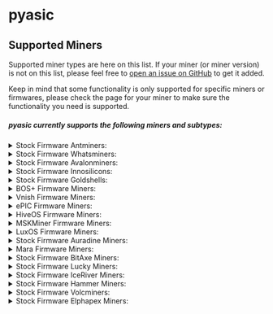 # pyasic
## Supported Miners

Supported miner types are here on this list.  If your miner (or miner version) is not on this list, please feel free to [open an issue on GitHub](https://github.com/UpstreamData/pyasic/issues) to get it added.

Keep in mind that some functionality is only supported for specific miners or firmwares, please check the page for your miner to make sure the functionality you need is supported.

##### pyasic currently supports the following miners and subtypes:
<style>
details {
    margin:0px;
    padding-top:0px;
    padding-bottom:0px;
}
</style>

<details>
<summary>Stock Firmware Antminers:</summary>
    <ul>
        <details>
            <summary>X3 Series:</summary>
                <ul>
                    <li><a href="../antminer/X3#d3-stock">D3 (Stock)</a></li>
                    <li><a href="../antminer/X3#hs3-stock">HS3 (Stock)</a></li>
                    <li><a href="../antminer/X3#l3_1-stock">L3+ (Stock)</a></li>
                    <li><a href="../antminer/X3#ka3-stock">KA3 (Stock)</a></li>
                    <li><a href="../antminer/X3#ks3-stock">KS3 (Stock)</a></li>
                </ul>
        </details>
        <details>
            <summary>X5 Series:</summary>
                <ul>
                    <li><a href="../antminer/X5#dr5-stock">DR5 (Stock)</a></li>
                    <li><a href="../antminer/X5#ks5-stock">KS5 (Stock)</a></li>
                    <li><a href="../antminer/X5#ks5-stock">KS5 (Stock)</a></li>
                </ul>
        </details>
        <details>
            <summary>X7 Series:</summary>
                <ul>
                    <li><a href="../antminer/X7#l7-stock">L7 (Stock)</a></li>
                    <li><a href="../antminer/X7#l7-stock">L7 (Stock)</a></li>
                    <li><a href="../antminer/X7#k7-stock">K7 (Stock)</a></li>
                    <li><a href="../antminer/X7#d7-stock">D7 (Stock)</a></li>
                </ul>
        </details>
        <details>
            <summary>X9 Series:</summary>
                <ul>
                    <li><a href="../antminer/X9#e9pro-stock">E9Pro (Stock)</a></li>
                    <li><a href="../antminer/X9#d9-stock">D9 (Stock)</a></li>
                    <li><a href="../antminer/X9#s9-stock">S9 (Stock)</a></li>
                    <li><a href="../antminer/X9#s9i-stock">S9i (Stock)</a></li>
                    <li><a href="../antminer/X9#s9j-stock">S9j (Stock)</a></li>
                    <li><a href="../antminer/X9#t9-stock">T9 (Stock)</a></li>
                    <li><a href="../antminer/X9#l9-stock">L9 (Stock)</a></li>
                    <li><a href="../antminer/X9#l9-stock">L9 (Stock)</a></li>
                </ul>
        </details>
        <details>
            <summary>X15 Series:</summary>
                <ul>
                    <li><a href="../antminer/X15#z15-stock">Z15 (Stock)</a></li>
                    <li><a href="../antminer/X15#z15-pro-stock">Z15 Pro (Stock)</a></li>
                </ul>
        </details>
        <details>
            <summary>X17 Series:</summary>
                <ul>
                    <li><a href="../antminer/X17#s17-stock">S17 (Stock)</a></li>
                    <li><a href="../antminer/X17#s17_1-stock">S17+ (Stock)</a></li>
                    <li><a href="../antminer/X17#s17-pro-stock">S17 Pro (Stock)</a></li>
                    <li><a href="../antminer/X17#s17e-stock">S17e (Stock)</a></li>
                    <li><a href="../antminer/X17#t17-stock">T17 (Stock)</a></li>
                    <li><a href="../antminer/X17#t17_1-stock">T17+ (Stock)</a></li>
                    <li><a href="../antminer/X17#t17e-stock">T17e (Stock)</a></li>
                </ul>
        </details>
        <details>
            <summary>X19 Series:</summary>
                <ul>
                    <li><a href="../antminer/X19#s19-stock">S19 (Stock)</a></li>
                    <li><a href="../antminer/X19#s19l-stock">S19L (Stock)</a></li>
                    <li><a href="../antminer/X19#s19-pro-stock">S19 Pro (Stock)</a></li>
                    <li><a href="../antminer/X19#s19j-stock">S19j (Stock)</a></li>
                    <li><a href="../antminer/X19#s19i-stock">S19i (Stock)</a></li>
                    <li><a href="../antminer/X19#s19_1-stock">S19+ (Stock)</a></li>
                    <li><a href="../antminer/X19#s19j-no-pic-stock">S19j No PIC (Stock)</a></li>
                    <li><a href="../antminer/X19#s19-pro_1-stock">S19 Pro+ (Stock)</a></li>
                    <li><a href="../antminer/X19#s19j-pro-stock">S19j Pro (Stock)</a></li>
                    <li><a href="../antminer/X19#s19j_1-stock">S19j+ (Stock)</a></li>
                    <li><a href="../antminer/X19#s19j-pro_1-stock">S19j Pro+ (Stock)</a></li>
                    <li><a href="../antminer/X19#s19-xp-stock">S19 XP (Stock)</a></li>
                    <li><a href="../antminer/X19#s19a-stock">S19a (Stock)</a></li>
                    <li><a href="../antminer/X19#s19a-pro-stock">S19a Pro (Stock)</a></li>
                    <li><a href="../antminer/X19#s19-hydro-stock">S19 Hydro (Stock)</a></li>
                    <li><a href="../antminer/X19#s19-pro-hydro-stock">S19 Pro Hydro (Stock)</a></li>
                    <li><a href="../antminer/X19#s19-pro_1-hydro-stock">S19 Pro+ Hydro (Stock)</a></li>
                    <li><a href="../antminer/X19#s19k-pro-stock">S19K Pro (Stock)</a></li>
                    <li><a href="../antminer/X19#s19j-xp-stock">S19j XP (Stock)</a></li>
                    <li><a href="../antminer/X19#t19-stock">T19 (Stock)</a></li>
                </ul>
        </details>
        <details>
            <summary>X21 Series:</summary>
                <ul>
                    <li><a href="../antminer/X21#s21-stock">S21 (Stock)</a></li>
                    <li><a href="../antminer/X21#s21-stock">S21 (Stock)</a></li>
                    <li><a href="../antminer/X21#s21-stock">S21 (Stock)</a></li>
                    <li><a href="../antminer/X21#s21_1-stock">S21+ (Stock)</a></li>
                    <li><a href="../antminer/X21#s21_1-hydro-stock">S21+ Hydro (Stock)</a></li>
                    <li><a href="../antminer/X21#s21_1-hydro-stock">S21+ Hydro (Stock)</a></li>
                    <li><a href="../antminer/X21#s21-pro-stock">S21 Pro (Stock)</a></li>
                    <li><a href="../antminer/X21#t21-stock">T21 (Stock)</a></li>
                    <li><a href="../antminer/X21#s21-hydro-stock">S21 Hydro (Stock)</a></li>
                </ul>
        </details>
    </ul>
</details>
<details>
<summary>Stock Firmware Whatsminers:</summary>
    <ul>
        <details>
            <summary>M2X Series:</summary>
                <ul>
                    <li><a href="../whatsminer/M2X#m20p-v10-stock">M20P V10 (Stock)</a></li>
                    <li><a href="../whatsminer/M2X#m20p-v30-stock">M20P V30 (Stock)</a></li>
                    <li><a href="../whatsminer/M2X#m20s_1-v30-stock">M20S+ V30 (Stock)</a></li>
                    <li><a href="../whatsminer/M2X#m20s-v10-stock">M20S V10 (Stock)</a></li>
                    <li><a href="../whatsminer/M2X#m20s-v20-stock">M20S V20 (Stock)</a></li>
                    <li><a href="../whatsminer/M2X#m20s-v30-stock">M20S V30 (Stock)</a></li>
                    <li><a href="../whatsminer/M2X#m20-v10-stock">M20 V10 (Stock)</a></li>
                    <li><a href="../whatsminer/M2X#m21s_1-v20-stock">M21S+ V20 (Stock)</a></li>
                    <li><a href="../whatsminer/M2X#m21s-v20-stock">M21S V20 (Stock)</a></li>
                    <li><a href="../whatsminer/M2X#m21s-v60-stock">M21S V60 (Stock)</a></li>
                    <li><a href="../whatsminer/M2X#m21s-v70-stock">M21S V70 (Stock)</a></li>
                    <li><a href="../whatsminer/M2X#m21-v10-stock">M21 V10 (Stock)</a></li>
                    <li><a href="../whatsminer/M2X#m29-v10-stock">M29 V10 (Stock)</a></li>
                </ul>
        </details>
        <details>
            <summary>M3X Series:</summary>
                <ul>
                    <li><a href="../whatsminer/M3X#m30k-v10-stock">M30K V10 (Stock)</a></li>
                    <li><a href="../whatsminer/M3X#m30l-v10-stock">M30L V10 (Stock)</a></li>
                    <li><a href="../whatsminer/M3X#m30s_1_1-v10-stock">M30S++ V10 (Stock)</a></li>
                    <li><a href="../whatsminer/M3X#m30s_1_1-v20-stock">M30S++ V20 (Stock)</a></li>
                    <li><a href="../whatsminer/M3X#m30s_1_1-ve30-stock">M30S++ VE30 (Stock)</a></li>
                    <li><a href="../whatsminer/M3X#m30s_1_1-ve40-stock">M30S++ VE40 (Stock)</a></li>
                    <li><a href="../whatsminer/M3X#m30s_1_1-ve50-stock">M30S++ VE50 (Stock)</a></li>
                    <li><a href="../whatsminer/M3X#m30s_1_1-vf40-stock">M30S++ VF40 (Stock)</a></li>
                    <li><a href="../whatsminer/M3X#m30s_1_1-vg30-stock">M30S++ VG30 (Stock)</a></li>
                    <li><a href="../whatsminer/M3X#m30s_1_1-vg40-stock">M30S++ VG40 (Stock)</a></li>
                    <li><a href="../whatsminer/M3X#m30s_1_1-vg50-stock">M30S++ VG50 (Stock)</a></li>
                    <li><a href="../whatsminer/M3X#m30s_1_1-vh10-stock">M30S++ VH10 (Stock)</a></li>
                    <li><a href="../whatsminer/M3X#m30s_1_1-vh100-stock">M30S++ VH100 (Stock)</a></li>
                    <li><a href="../whatsminer/M3X#m30s_1_1-vh110-stock">M30S++ VH110 (Stock)</a></li>
                    <li><a href="../whatsminer/M3X#m30s_1_1-vh20-stock">M30S++ VH20 (Stock)</a></li>
                    <li><a href="../whatsminer/M3X#m30s_1_1-vh30-stock">M30S++ VH30 (Stock)</a></li>
                    <li><a href="../whatsminer/M3X#m30s_1_1-vh40-stock">M30S++ VH40 (Stock)</a></li>
                    <li><a href="../whatsminer/M3X#m30s_1_1-vh50-stock">M30S++ VH50 (Stock)</a></li>
                    <li><a href="../whatsminer/M3X#m30s_1_1-vh60-stock">M30S++ VH60 (Stock)</a></li>
                    <li><a href="../whatsminer/M3X#m30s_1_1-vh70-stock">M30S++ VH70 (Stock)</a></li>
                    <li><a href="../whatsminer/M3X#m30s_1_1-vh80-stock">M30S++ VH80 (Stock)</a></li>
                    <li><a href="../whatsminer/M3X#m30s_1_1-vh90-stock">M30S++ VH90 (Stock)</a></li>
                    <li><a href="../whatsminer/M3X#m30s_1_1-vi30-stock">M30S++ VI30 (Stock)</a></li>
                    <li><a href="../whatsminer/M3X#m30s_1_1-vj20-stock">M30S++ VJ20 (Stock)</a></li>
                    <li><a href="../whatsminer/M3X#m30s_1_1-vj30-stock">M30S++ VJ30 (Stock)</a></li>
                    <li><a href="../whatsminer/M3X#m30s_1_1-vj50-stock">M30S++ VJ50 (Stock)</a></li>
                    <li><a href="../whatsminer/M3X#m30s_1_1-vj60-stock">M30S++ VJ60 (Stock)</a></li>
                    <li><a href="../whatsminer/M3X#m30s_1_1-vj70-stock">M30S++ VJ70 (Stock)</a></li>
                    <li><a href="../whatsminer/M3X#m30s_1_1-vk30-stock">M30S++ VK30 (Stock)</a></li>
                    <li><a href="../whatsminer/M3X#m30s_1_1-vk40-stock">M30S++ VK40 (Stock)</a></li>
                    <li><a href="../whatsminer/M3X#m30s_1-v10-stock">M30S+ V10 (Stock)</a></li>
                    <li><a href="../whatsminer/M3X#m30s_1-v100-stock">M30S+ V100 (Stock)</a></li>
                    <li><a href="../whatsminer/M3X#m30s_1-v20-stock">M30S+ V20 (Stock)</a></li>
                    <li><a href="../whatsminer/M3X#m30s_1-v30-stock">M30S+ V30 (Stock)</a></li>
                    <li><a href="../whatsminer/M3X#m30s_1-v40-stock">M30S+ V40 (Stock)</a></li>
                    <li><a href="../whatsminer/M3X#m30s_1-v50-stock">M30S+ V50 (Stock)</a></li>
                    <li><a href="../whatsminer/M3X#m30s_1-v60-stock">M30S+ V60 (Stock)</a></li>
                    <li><a href="../whatsminer/M3X#m30s_1-v70-stock">M30S+ V70 (Stock)</a></li>
                    <li><a href="../whatsminer/M3X#m30s_1-v80-stock">M30S+ V80 (Stock)</a></li>
                    <li><a href="../whatsminer/M3X#m30s_1-v90-stock">M30S+ V90 (Stock)</a></li>
                    <li><a href="../whatsminer/M3X#m30s_1-ve100-stock">M30S+ VE100 (Stock)</a></li>
                    <li><a href="../whatsminer/M3X#m30s_1-ve30-stock">M30S+ VE30 (Stock)</a></li>
                    <li><a href="../whatsminer/M3X#m30s_1-ve40-stock">M30S+ VE40 (Stock)</a></li>
                    <li><a href="../whatsminer/M3X#m30s_1-ve50-stock">M30S+ VE50 (Stock)</a></li>
                    <li><a href="../whatsminer/M3X#m30s_1-ve60-stock">M30S+ VE60 (Stock)</a></li>
                    <li><a href="../whatsminer/M3X#m30s_1-ve70-stock">M30S+ VE70 (Stock)</a></li>
                    <li><a href="../whatsminer/M3X#m30s_1-ve80-stock">M30S+ VE80 (Stock)</a></li>
                    <li><a href="../whatsminer/M3X#m30s_1-ve90-stock">M30S+ VE90 (Stock)</a></li>
                    <li><a href="../whatsminer/M3X#m30s_1-vf20-stock">M30S+ VF20 (Stock)</a></li>
                    <li><a href="../whatsminer/M3X#m30s_1-vf30-stock">M30S+ VF30 (Stock)</a></li>
                    <li><a href="../whatsminer/M3X#m30s_1-vg20-stock">M30S+ VG20 (Stock)</a></li>
                    <li><a href="../whatsminer/M3X#m30s_1-vg30-stock">M30S+ VG30 (Stock)</a></li>
                    <li><a href="../whatsminer/M3X#m30s_1-vg40-stock">M30S+ VG40 (Stock)</a></li>
                    <li><a href="../whatsminer/M3X#m30s_1-vg50-stock">M30S+ VG50 (Stock)</a></li>
                    <li><a href="../whatsminer/M3X#m30s_1-vg60-stock">M30S+ VG60 (Stock)</a></li>
                    <li><a href="../whatsminer/M3X#m30s_1-vh10-stock">M30S+ VH10 (Stock)</a></li>
                    <li><a href="../whatsminer/M3X#m30s_1-vh20-stock">M30S+ VH20 (Stock)</a></li>
                    <li><a href="../whatsminer/M3X#m30s_1-vh30-stock">M30S+ VH30 (Stock)</a></li>
                    <li><a href="../whatsminer/M3X#m30s_1-vh40-stock">M30S+ VH40 (Stock)</a></li>
                    <li><a href="../whatsminer/M3X#m30s_1-vh50-stock">M30S+ VH50 (Stock)</a></li>
                    <li><a href="../whatsminer/M3X#m30s_1-vh60-stock">M30S+ VH60 (Stock)</a></li>
                    <li><a href="../whatsminer/M3X#m30s_1-vh70-stock">M30S+ VH70 (Stock)</a></li>
                    <li><a href="../whatsminer/M3X#m30s_1-vi30-stock">M30S+ VI30 (Stock)</a></li>
                    <li><a href="../whatsminer/M3X#m30s_1-vj30-stock">M30S+ VJ30 (Stock)</a></li>
                    <li><a href="../whatsminer/M3X#m30s_1-vj40-stock">M30S+ VJ40 (Stock)</a></li>
                    <li><a href="../whatsminer/M3X#m30s-v10-stock">M30S V10 (Stock)</a></li>
                    <li><a href="../whatsminer/M3X#m30s-v20-stock">M30S V20 (Stock)</a></li>
                    <li><a href="../whatsminer/M3X#m30s-v30-stock">M30S V30 (Stock)</a></li>
                    <li><a href="../whatsminer/M3X#m30s-v40-stock">M30S V40 (Stock)</a></li>
                    <li><a href="../whatsminer/M3X#m30s-v50-stock">M30S V50 (Stock)</a></li>
                    <li><a href="../whatsminer/M3X#m30s-v60-stock">M30S V60 (Stock)</a></li>
                    <li><a href="../whatsminer/M3X#m30s-v70-stock">M30S V70 (Stock)</a></li>
                    <li><a href="../whatsminer/M3X#m30s-v80-stock">M30S V80 (Stock)</a></li>
                    <li><a href="../whatsminer/M3X#m30s-ve10-stock">M30S VE10 (Stock)</a></li>
                    <li><a href="../whatsminer/M3X#m30s-ve20-stock">M30S VE20 (Stock)</a></li>
                    <li><a href="../whatsminer/M3X#m30s-ve30-stock">M30S VE30 (Stock)</a></li>
                    <li><a href="../whatsminer/M3X#m30s-ve40-stock">M30S VE40 (Stock)</a></li>
                    <li><a href="../whatsminer/M3X#m30s-ve50-stock">M30S VE50 (Stock)</a></li>
                    <li><a href="../whatsminer/M3X#m30s-ve60-stock">M30S VE60 (Stock)</a></li>
                    <li><a href="../whatsminer/M3X#m30s-ve70-stock">M30S VE70 (Stock)</a></li>
                    <li><a href="../whatsminer/M3X#m30s-vf10-stock">M30S VF10 (Stock)</a></li>
                    <li><a href="../whatsminer/M3X#m30s-vf20-stock">M30S VF20 (Stock)</a></li>
                    <li><a href="../whatsminer/M3X#m30s-vf30-stock">M30S VF30 (Stock)</a></li>
                    <li><a href="../whatsminer/M3X#m30s-vg10-stock">M30S VG10 (Stock)</a></li>
                    <li><a href="../whatsminer/M3X#m30s-vg20-stock">M30S VG20 (Stock)</a></li>
                    <li><a href="../whatsminer/M3X#m30s-vg30-stock">M30S VG30 (Stock)</a></li>
                    <li><a href="../whatsminer/M3X#m30s-vg40-stock">M30S VG40 (Stock)</a></li>
                    <li><a href="../whatsminer/M3X#m30s-vh10-stock">M30S VH10 (Stock)</a></li>
                    <li><a href="../whatsminer/M3X#m30s-vh20-stock">M30S VH20 (Stock)</a></li>
                    <li><a href="../whatsminer/M3X#m30s-vh30-stock">M30S VH30 (Stock)</a></li>
                    <li><a href="../whatsminer/M3X#m30s-vh40-stock">M30S VH40 (Stock)</a></li>
                    <li><a href="../whatsminer/M3X#m30s-vh50-stock">M30S VH50 (Stock)</a></li>
                    <li><a href="../whatsminer/M3X#m30s-vh60-stock">M30S VH60 (Stock)</a></li>
                    <li><a href="../whatsminer/M3X#m30s-vi20-stock">M30S VI20 (Stock)</a></li>
                    <li><a href="../whatsminer/M3X#m30s-vj30-stock">M30S VJ30 (Stock)</a></li>
                    <li><a href="../whatsminer/M3X#m30-v10-stock">M30 V10 (Stock)</a></li>
                    <li><a href="../whatsminer/M3X#m30-v20-stock">M30 V20 (Stock)</a></li>
                    <li><a href="../whatsminer/M3X#m31h-v10-stock">M31H V10 (Stock)</a></li>
                    <li><a href="../whatsminer/M3X#m31h-v40-stock">M31H V40 (Stock)</a></li>
                    <li><a href="../whatsminer/M3X#m31l-v10-stock">M31L V10 (Stock)</a></li>
                    <li><a href="../whatsminer/M3X#m31s_1-v10-stock">M31S+ V10 (Stock)</a></li>
                    <li><a href="../whatsminer/M3X#m31s_1-v100-stock">M31S+ V100 (Stock)</a></li>
                    <li><a href="../whatsminer/M3X#m31s_1-v20-stock">M31S+ V20 (Stock)</a></li>
                    <li><a href="../whatsminer/M3X#m31s_1-v30-stock">M31S+ V30 (Stock)</a></li>
                    <li><a href="../whatsminer/M3X#m31s_1-v40-stock">M31S+ V40 (Stock)</a></li>
                    <li><a href="../whatsminer/M3X#m31s_1-v50-stock">M31S+ V50 (Stock)</a></li>
                    <li><a href="../whatsminer/M3X#m31s_1-v60-stock">M31S+ V60 (Stock)</a></li>
                    <li><a href="../whatsminer/M3X#m31s_1-v80-stock">M31S+ V80 (Stock)</a></li>
                    <li><a href="../whatsminer/M3X#m31s_1-v90-stock">M31S+ V90 (Stock)</a></li>
                    <li><a href="../whatsminer/M3X#m31s_1-ve10-stock">M31S+ VE10 (Stock)</a></li>
                    <li><a href="../whatsminer/M3X#m31s_1-ve20-stock">M31S+ VE20 (Stock)</a></li>
                    <li><a href="../whatsminer/M3X#m31s_1-ve30-stock">M31S+ VE30 (Stock)</a></li>
                    <li><a href="../whatsminer/M3X#m31s_1-ve40-stock">M31S+ VE40 (Stock)</a></li>
                    <li><a href="../whatsminer/M3X#m31s_1-ve50-stock">M31S+ VE50 (Stock)</a></li>
                    <li><a href="../whatsminer/M3X#m31s_1-ve60-stock">M31S+ VE60 (Stock)</a></li>
                    <li><a href="../whatsminer/M3X#m31s_1-ve80-stock">M31S+ VE80 (Stock)</a></li>
                    <li><a href="../whatsminer/M3X#m31s_1-vf20-stock">M31S+ VF20 (Stock)</a></li>
                    <li><a href="../whatsminer/M3X#m31s_1-vf30-stock">M31S+ VF30 (Stock)</a></li>
                    <li><a href="../whatsminer/M3X#m31s_1-vg20-stock">M31S+ VG20 (Stock)</a></li>
                    <li><a href="../whatsminer/M3X#m31s_1-vg30-stock">M31S+ VG30 (Stock)</a></li>
                    <li><a href="../whatsminer/M3X#m31se-v10-stock">M31SE V10 (Stock)</a></li>
                    <li><a href="../whatsminer/M3X#m31se-v20-stock">M31SE V20 (Stock)</a></li>
                    <li><a href="../whatsminer/M3X#m31se-v30-stock">M31SE V30 (Stock)</a></li>
                    <li><a href="../whatsminer/M3X#m31s-v10-stock">M31S V10 (Stock)</a></li>
                    <li><a href="../whatsminer/M3X#m31s-v20-stock">M31S V20 (Stock)</a></li>
                    <li><a href="../whatsminer/M3X#m31s-v30-stock">M31S V30 (Stock)</a></li>
                    <li><a href="../whatsminer/M3X#m31s-v40-stock">M31S V40 (Stock)</a></li>
                    <li><a href="../whatsminer/M3X#m31s-v50-stock">M31S V50 (Stock)</a></li>
                    <li><a href="../whatsminer/M3X#m31s-v60-stock">M31S V60 (Stock)</a></li>
                    <li><a href="../whatsminer/M3X#m31s-v70-stock">M31S V70 (Stock)</a></li>
                    <li><a href="../whatsminer/M3X#m31s-v80-stock">M31S V80 (Stock)</a></li>
                    <li><a href="../whatsminer/M3X#m31s-v90-stock">M31S V90 (Stock)</a></li>
                    <li><a href="../whatsminer/M3X#m31s-ve10-stock">M31S VE10 (Stock)</a></li>
                    <li><a href="../whatsminer/M3X#m31s-ve20-stock">M31S VE20 (Stock)</a></li>
                    <li><a href="../whatsminer/M3X#m31s-ve30-stock">M31S VE30 (Stock)</a></li>
                    <li><a href="../whatsminer/M3X#m31-v10-stock">M31 V10 (Stock)</a></li>
                    <li><a href="../whatsminer/M3X#m31-v20-stock">M31 V20 (Stock)</a></li>
                    <li><a href="../whatsminer/M3X#m32-v10-stock">M32 V10 (Stock)</a></li>
                    <li><a href="../whatsminer/M3X#m32-v20-stock">M32 V20 (Stock)</a></li>
                    <li><a href="../whatsminer/M3X#m33s_1_1-vg40-stock">M33S++ VG40 (Stock)</a></li>
                    <li><a href="../whatsminer/M3X#m33s_1_1-vh20-stock">M33S++ VH20 (Stock)</a></li>
                    <li><a href="../whatsminer/M3X#m33s_1_1-vh30-stock">M33S++ VH30 (Stock)</a></li>
                    <li><a href="../whatsminer/M3X#m33s_1-vg20-stock">M33S+ VG20 (Stock)</a></li>
                    <li><a href="../whatsminer/M3X#m33s_1-vg30-stock">M33S+ VG30 (Stock)</a></li>
                    <li><a href="../whatsminer/M3X#m33s_1-vh20-stock">M33S+ VH20 (Stock)</a></li>
                    <li><a href="../whatsminer/M3X#m33s_1-vh30-stock">M33S+ VH30 (Stock)</a></li>
                    <li><a href="../whatsminer/M3X#m33s-vg30-stock">M33S VG30 (Stock)</a></li>
                    <li><a href="../whatsminer/M3X#m33-v10-stock">M33 V10 (Stock)</a></li>
                    <li><a href="../whatsminer/M3X#m33-v20-stock">M33 V20 (Stock)</a></li>
                    <li><a href="../whatsminer/M3X#m33-v30-stock">M33 V30 (Stock)</a></li>
                    <li><a href="../whatsminer/M3X#m34s_1-ve10-stock">M34S+ VE10 (Stock)</a></li>
                    <li><a href="../whatsminer/M3X#m36s_1_1-vh30-stock">M36S++ VH30 (Stock)</a></li>
                    <li><a href="../whatsminer/M3X#m36s_1-vg30-stock">M36S+ VG30 (Stock)</a></li>
                    <li><a href="../whatsminer/M3X#m36s-ve10-stock">M36S VE10 (Stock)</a></li>
                    <li><a href="../whatsminer/M3X#m39-v10-stock">M39 V10 (Stock)</a></li>
                    <li><a href="../whatsminer/M3X#m39-v20-stock">M39 V20 (Stock)</a></li>
                    <li><a href="../whatsminer/M3X#m39-v30-stock">M39 V30 (Stock)</a></li>
                </ul>
        </details>
        <details>
            <summary>M5X Series:</summary>
                <ul>
                    <li><a href="../whatsminer/M5X#m50s_1_1-vk10-stock">M50S++ VK10 (Stock)</a></li>
                    <li><a href="../whatsminer/M5X#m50s_1_1-vk20-stock">M50S++ VK20 (Stock)</a></li>
                    <li><a href="../whatsminer/M5X#m50s_1_1-vk30-stock">M50S++ VK30 (Stock)</a></li>
                    <li><a href="../whatsminer/M5X#m50s_1_1-vk40-stock">M50S++ VK40 (Stock)</a></li>
                    <li><a href="../whatsminer/M5X#m50s_1_1-vk50-stock">M50S++ VK50 (Stock)</a></li>
                    <li><a href="../whatsminer/M5X#m50s_1_1-vk60-stock">M50S++ VK60 (Stock)</a></li>
                    <li><a href="../whatsminer/M5X#m50s_1_1-vl20-stock">M50S++ VL20 (Stock)</a></li>
                    <li><a href="../whatsminer/M5X#m50s_1_1-vl30-stock">M50S++ VL30 (Stock)</a></li>
                    <li><a href="../whatsminer/M5X#m50s_1_1-vl40-stock">M50S++ VL40 (Stock)</a></li>
                    <li><a href="../whatsminer/M5X#m50s_1_1-vl50-stock">M50S++ VL50 (Stock)</a></li>
                    <li><a href="../whatsminer/M5X#m50s_1_1-vl60-stock">M50S++ VL60 (Stock)</a></li>
                    <li><a href="../whatsminer/M5X#m50s_1-vh30-stock">M50S+ VH30 (Stock)</a></li>
                    <li><a href="../whatsminer/M5X#m50s_1-vh40-stock">M50S+ VH40 (Stock)</a></li>
                    <li><a href="../whatsminer/M5X#m50s_1-vj30-stock">M50S+ VJ30 (Stock)</a></li>
                    <li><a href="../whatsminer/M5X#m50s_1-vj40-stock">M50S+ VJ40 (Stock)</a></li>
                    <li><a href="../whatsminer/M5X#m50s_1-vj60-stock">M50S+ VJ60 (Stock)</a></li>
                    <li><a href="../whatsminer/M5X#m50s_1-vk10-stock">M50S+ VK10 (Stock)</a></li>
                    <li><a href="../whatsminer/M5X#m50s_1-vk20-stock">M50S+ VK20 (Stock)</a></li>
                    <li><a href="../whatsminer/M5X#m50s_1-vk30-stock">M50S+ VK30 (Stock)</a></li>
                    <li><a href="../whatsminer/M5X#m50s_1-vl10-stock">M50S+ VL10 (Stock)</a></li>
                    <li><a href="../whatsminer/M5X#m50s_1-vl20-stock">M50S+ VL20 (Stock)</a></li>
                    <li><a href="../whatsminer/M5X#m50s_1-vl30-stock">M50S+ VL30 (Stock)</a></li>
                    <li><a href="../whatsminer/M5X#m50s-vh10-stock">M50S VH10 (Stock)</a></li>
                    <li><a href="../whatsminer/M5X#m50s-vh20-stock">M50S VH20 (Stock)</a></li>
                    <li><a href="../whatsminer/M5X#m50s-vh30-stock">M50S VH30 (Stock)</a></li>
                    <li><a href="../whatsminer/M5X#m50s-vh40-stock">M50S VH40 (Stock)</a></li>
                    <li><a href="../whatsminer/M5X#m50s-vh50-stock">M50S VH50 (Stock)</a></li>
                    <li><a href="../whatsminer/M5X#m50s-vj10-stock">M50S VJ10 (Stock)</a></li>
                    <li><a href="../whatsminer/M5X#m50s-vj20-stock">M50S VJ20 (Stock)</a></li>
                    <li><a href="../whatsminer/M5X#m50s-vj30-stock">M50S VJ30 (Stock)</a></li>
                    <li><a href="../whatsminer/M5X#m50s-vj40-stock">M50S VJ40 (Stock)</a></li>
                    <li><a href="../whatsminer/M5X#m50s-vj50-stock">M50S VJ50 (Stock)</a></li>
                    <li><a href="../whatsminer/M5X#m50s-vk10-stock">M50S VK10 (Stock)</a></li>
                    <li><a href="../whatsminer/M5X#m50s-vk20-stock">M50S VK20 (Stock)</a></li>
                    <li><a href="../whatsminer/M5X#m50s-vk30-stock">M50S VK30 (Stock)</a></li>
                    <li><a href="../whatsminer/M5X#m50s-vk50-stock">M50S VK50 (Stock)</a></li>
                    <li><a href="../whatsminer/M5X#m50s-vk60-stock">M50S VK60 (Stock)</a></li>
                    <li><a href="../whatsminer/M5X#m50s-vk70-stock">M50S VK70 (Stock)</a></li>
                    <li><a href="../whatsminer/M5X#m50s-vk80-stock">M50S VK80 (Stock)</a></li>
                    <li><a href="../whatsminer/M5X#m50s-vl20-stock">M50S VL20 (Stock)</a></li>
                    <li><a href="../whatsminer/M5X#m50s-vl30-stock">M50S VL30 (Stock)</a></li>
                    <li><a href="../whatsminer/M5X#m50-ve30-stock">M50 VE30 (Stock)</a></li>
                    <li><a href="../whatsminer/M5X#m50-vg30-stock">M50 VG30 (Stock)</a></li>
                    <li><a href="../whatsminer/M5X#m50-vh10-stock">M50 VH10 (Stock)</a></li>
                    <li><a href="../whatsminer/M5X#m50-vh20-stock">M50 VH20 (Stock)</a></li>
                    <li><a href="../whatsminer/M5X#m50-vh30-stock">M50 VH30 (Stock)</a></li>
                    <li><a href="../whatsminer/M5X#m50-vh40-stock">M50 VH40 (Stock)</a></li>
                    <li><a href="../whatsminer/M5X#m50-vh50-stock">M50 VH50 (Stock)</a></li>
                    <li><a href="../whatsminer/M5X#m50-vh60-stock">M50 VH60 (Stock)</a></li>
                    <li><a href="../whatsminer/M5X#m50-vh70-stock">M50 VH70 (Stock)</a></li>
                    <li><a href="../whatsminer/M5X#m50-vh80-stock">M50 VH80 (Stock)</a></li>
                    <li><a href="../whatsminer/M5X#m50-vh90-stock">M50 VH90 (Stock)</a></li>
                    <li><a href="../whatsminer/M5X#m50-vj10-stock">M50 VJ10 (Stock)</a></li>
                    <li><a href="../whatsminer/M5X#m50-vj20-stock">M50 VJ20 (Stock)</a></li>
                    <li><a href="../whatsminer/M5X#m50-vj30-stock">M50 VJ30 (Stock)</a></li>
                    <li><a href="../whatsminer/M5X#m50-vj40-stock">M50 VJ40 (Stock)</a></li>
                    <li><a href="../whatsminer/M5X#m50-vj60-stock">M50 VJ60 (Stock)</a></li>
                    <li><a href="../whatsminer/M5X#m50-vk40-stock">M50 VK40 (Stock)</a></li>
                    <li><a href="../whatsminer/M5X#m50-vk50-stock">M50 VK50 (Stock)</a></li>
                    <li><a href="../whatsminer/M5X#m52s_1_1-vl10-stock">M52S++ VL10 (Stock)</a></li>
                    <li><a href="../whatsminer/M5X#m52s-vk30-stock">M52S VK30 (Stock)</a></li>
                    <li><a href="../whatsminer/M5X#m53h-vh10-stock">M53H VH10 (Stock)</a></li>
                    <li><a href="../whatsminer/M5X#m53s_1_1-vk10-stock">M53S++ VK10 (Stock)</a></li>
                    <li><a href="../whatsminer/M5X#m53s_1_1-vk20-stock">M53S++ VK20 (Stock)</a></li>
                    <li><a href="../whatsminer/M5X#m53s_1_1-vk30-stock">M53S++ VK30 (Stock)</a></li>
                    <li><a href="../whatsminer/M5X#m53s_1_1-vk50-stock">M53S++ VK50 (Stock)</a></li>
                    <li><a href="../whatsminer/M5X#m53s_1_1-vl10-stock">M53S++ VL10 (Stock)</a></li>
                    <li><a href="../whatsminer/M5X#m53s_1_1-vl30-stock">M53S++ VL30 (Stock)</a></li>
                    <li><a href="../whatsminer/M5X#m53s_1-vj30-stock">M53S+ VJ30 (Stock)</a></li>
                    <li><a href="../whatsminer/M5X#m53s_1-vj40-stock">M53S+ VJ40 (Stock)</a></li>
                    <li><a href="../whatsminer/M5X#m53s_1-vj50-stock">M53S+ VJ50 (Stock)</a></li>
                    <li><a href="../whatsminer/M5X#m53s_1-vk30-stock">M53S+ VK30 (Stock)</a></li>
                    <li><a href="../whatsminer/M5X#m53s-vh20-stock">M53S VH20 (Stock)</a></li>
                    <li><a href="../whatsminer/M5X#m53s-vh30-stock">M53S VH30 (Stock)</a></li>
                    <li><a href="../whatsminer/M5X#m53s-vj30-stock">M53S VJ30 (Stock)</a></li>
                    <li><a href="../whatsminer/M5X#m53s-vj40-stock">M53S VJ40 (Stock)</a></li>
                    <li><a href="../whatsminer/M5X#m53s-vk30-stock">M53S VK30 (Stock)</a></li>
                    <li><a href="../whatsminer/M5X#m53-vh30-stock">M53 VH30 (Stock)</a></li>
                    <li><a href="../whatsminer/M5X#m53-vh40-stock">M53 VH40 (Stock)</a></li>
                    <li><a href="../whatsminer/M5X#m53-vh50-stock">M53 VH50 (Stock)</a></li>
                    <li><a href="../whatsminer/M5X#m53-vk30-stock">M53 VK30 (Stock)</a></li>
                    <li><a href="../whatsminer/M5X#m53-vk60-stock">M53 VK60 (Stock)</a></li>
                    <li><a href="../whatsminer/M5X#m54s_1_1-vk30-stock">M54S++ VK30 (Stock)</a></li>
                    <li><a href="../whatsminer/M5X#m54s_1_1-vl30-stock">M54S++ VL30 (Stock)</a></li>
                    <li><a href="../whatsminer/M5X#m54s_1_1-vl40-stock">M54S++ VL40 (Stock)</a></li>
                    <li><a href="../whatsminer/M5X#m56s_1_1-vk10-stock">M56S++ VK10 (Stock)</a></li>
                    <li><a href="../whatsminer/M5X#m56s_1_1-vk30-stock">M56S++ VK30 (Stock)</a></li>
                    <li><a href="../whatsminer/M5X#m56s_1_1-vk40-stock">M56S++ VK40 (Stock)</a></li>
                    <li><a href="../whatsminer/M5X#m56s_1_1-vk50-stock">M56S++ VK50 (Stock)</a></li>
                    <li><a href="../whatsminer/M5X#m56s_1-vj30-stock">M56S+ VJ30 (Stock)</a></li>
                    <li><a href="../whatsminer/M5X#m56s_1-vk30-stock">M56S+ VK30 (Stock)</a></li>
                    <li><a href="../whatsminer/M5X#m56s_1-vk40-stock">M56S+ VK40 (Stock)</a></li>
                    <li><a href="../whatsminer/M5X#m56s_1-vk50-stock">M56S+ VK50 (Stock)</a></li>
                    <li><a href="../whatsminer/M5X#m56s-vh30-stock">M56S VH30 (Stock)</a></li>
                    <li><a href="../whatsminer/M5X#m56s-vj30-stock">M56S VJ30 (Stock)</a></li>
                    <li><a href="../whatsminer/M5X#m56s-vj40-stock">M56S VJ40 (Stock)</a></li>
                    <li><a href="../whatsminer/M5X#m56-vh30-stock">M56 VH30 (Stock)</a></li>
                    <li><a href="../whatsminer/M5X#m59-vh30-stock">M59 VH30 (Stock)</a></li>
                </ul>
        </details>
        <details>
            <summary>M6X Series:</summary>
                <ul>
                    <li><a href="../whatsminer/M6X#m60s_1_1-vl30-stock">M60S++ VL30 (Stock)</a></li>
                    <li><a href="../whatsminer/M6X#m60s_1_1-vl40-stock">M60S++ VL40 (Stock)</a></li>
                    <li><a href="../whatsminer/M6X#m60s_1-vk30-stock">M60S+ VK30 (Stock)</a></li>
                    <li><a href="../whatsminer/M6X#m60s_1-vk40-stock">M60S+ VK40 (Stock)</a></li>
                    <li><a href="../whatsminer/M6X#m60s_1-vk50-stock">M60S+ VK50 (Stock)</a></li>
                    <li><a href="../whatsminer/M6X#m60s_1-vk60-stock">M60S+ VK60 (Stock)</a></li>
                    <li><a href="../whatsminer/M6X#m60s_1-vk70-stock">M60S+ VK70 (Stock)</a></li>
                    <li><a href="../whatsminer/M6X#m60s_1-vl10-stock">M60S+ VL10 (Stock)</a></li>
                    <li><a href="../whatsminer/M6X#m60s_1-vl30-stock">M60S+ VL30 (Stock)</a></li>
                    <li><a href="../whatsminer/M6X#m60s_1-vl40-stock">M60S+ VL40 (Stock)</a></li>
                    <li><a href="../whatsminer/M6X#m60s_1-vl50-stock">M60S+ VL50 (Stock)</a></li>
                    <li><a href="../whatsminer/M6X#m60s_1-vl60-stock">M60S+ VL60 (Stock)</a></li>
                    <li><a href="../whatsminer/M6X#m60s-vk10-stock">M60S VK10 (Stock)</a></li>
                    <li><a href="../whatsminer/M6X#m60s-vk20-stock">M60S VK20 (Stock)</a></li>
                    <li><a href="../whatsminer/M6X#m60s-vk30-stock">M60S VK30 (Stock)</a></li>
                    <li><a href="../whatsminer/M6X#m60s-vk40-stock">M60S VK40 (Stock)</a></li>
                    <li><a href="../whatsminer/M6X#m60s-vl10-stock">M60S VL10 (Stock)</a></li>
                    <li><a href="../whatsminer/M6X#m60s-vl20-stock">M60S VL20 (Stock)</a></li>
                    <li><a href="../whatsminer/M6X#m60s-vl30-stock">M60S VL30 (Stock)</a></li>
                    <li><a href="../whatsminer/M6X#m60s-vl40-stock">M60S VL40 (Stock)</a></li>
                    <li><a href="../whatsminer/M6X#m60s-vl50-stock">M60S VL50 (Stock)</a></li>
                    <li><a href="../whatsminer/M6X#m60s-vl60-stock">M60S VL60 (Stock)</a></li>
                    <li><a href="../whatsminer/M6X#m60s-vl70-stock">M60S VL70 (Stock)</a></li>
                    <li><a href="../whatsminer/M6X#m60-vk10-stock">M60 VK10 (Stock)</a></li>
                    <li><a href="../whatsminer/M6X#m60-vk20-stock">M60 VK20 (Stock)</a></li>
                    <li><a href="../whatsminer/M6X#m60-vk30-stock">M60 VK30 (Stock)</a></li>
                    <li><a href="../whatsminer/M6X#m60-vk40-stock">M60 VK40 (Stock)</a></li>
                    <li><a href="../whatsminer/M6X#m60-vk6a-stock">M60 VK6A (Stock)</a></li>
                    <li><a href="../whatsminer/M6X#m60-vl10-stock">M60 VL10 (Stock)</a></li>
                    <li><a href="../whatsminer/M6X#m60-vl20-stock">M60 VL20 (Stock)</a></li>
                    <li><a href="../whatsminer/M6X#m60-vl30-stock">M60 VL30 (Stock)</a></li>
                    <li><a href="../whatsminer/M6X#m60-vl40-stock">M60 VL40 (Stock)</a></li>
                    <li><a href="../whatsminer/M6X#m60-vl50-stock">M60 VL50 (Stock)</a></li>
                    <li><a href="../whatsminer/M6X#m61s_1-vl30-stock">M61S+ VL30 (Stock)</a></li>
                    <li><a href="../whatsminer/M6X#m61s-vl10-stock">M61S VL10 (Stock)</a></li>
                    <li><a href="../whatsminer/M6X#m61s-vl20-stock">M61S VL20 (Stock)</a></li>
                    <li><a href="../whatsminer/M6X#m61s-vl30-stock">M61S VL30 (Stock)</a></li>
                    <li><a href="../whatsminer/M6X#m61-vk10-stock">M61 VK10 (Stock)</a></li>
                    <li><a href="../whatsminer/M6X#m61-vk20-stock">M61 VK20 (Stock)</a></li>
                    <li><a href="../whatsminer/M6X#m61-vk30-stock">M61 VK30 (Stock)</a></li>
                    <li><a href="../whatsminer/M6X#m61-vk40-stock">M61 VK40 (Stock)</a></li>
                    <li><a href="../whatsminer/M6X#m61-vl10-stock">M61 VL10 (Stock)</a></li>
                    <li><a href="../whatsminer/M6X#m61-vl30-stock">M61 VL30 (Stock)</a></li>
                    <li><a href="../whatsminer/M6X#m61-vl40-stock">M61 VL40 (Stock)</a></li>
                    <li><a href="../whatsminer/M6X#m61-vl50-stock">M61 VL50 (Stock)</a></li>
                    <li><a href="../whatsminer/M6X#m61-vl60-stock">M61 VL60 (Stock)</a></li>
                    <li><a href="../whatsminer/M6X#m62s_1-vk30-stock">M62S+ VK30 (Stock)</a></li>
                    <li><a href="../whatsminer/M6X#m63s_1_1-vl20-stock">M63S++ VL20 (Stock)</a></li>
                    <li><a href="../whatsminer/M6X#m63s_1-vk30-stock">M63S+ VK30 (Stock)</a></li>
                    <li><a href="../whatsminer/M6X#m63s_1-vl10-stock">M63S+ VL10 (Stock)</a></li>
                    <li><a href="../whatsminer/M6X#m63s_1-vl20-stock">M63S+ VL20 (Stock)</a></li>
                    <li><a href="../whatsminer/M6X#m63s_1-vl30-stock">M63S+ VL30 (Stock)</a></li>
                    <li><a href="../whatsminer/M6X#m63s_1-vl50-stock">M63S+ VL50 (Stock)</a></li>
                    <li><a href="../whatsminer/M6X#m63s-vk10-stock">M63S VK10 (Stock)</a></li>
                    <li><a href="../whatsminer/M6X#m63s-vk20-stock">M63S VK20 (Stock)</a></li>
                    <li><a href="../whatsminer/M6X#m63s-vk30-stock">M63S VK30 (Stock)</a></li>
                    <li><a href="../whatsminer/M6X#m63s-vk60-stock">M63S VK60 (Stock)</a></li>
                    <li><a href="../whatsminer/M6X#m63s-vl10-stock">M63S VL10 (Stock)</a></li>
                    <li><a href="../whatsminer/M6X#m63s-vl50-stock">M63S VL50 (Stock)</a></li>
                    <li><a href="../whatsminer/M6X#m63s-vl60-stock">M63S VL60 (Stock)</a></li>
                    <li><a href="../whatsminer/M6X#m63-vk10-stock">M63 VK10 (Stock)</a></li>
                    <li><a href="../whatsminer/M6X#m63-vk20-stock">M63 VK20 (Stock)</a></li>
                    <li><a href="../whatsminer/M6X#m63-vk30-stock">M63 VK30 (Stock)</a></li>
                    <li><a href="../whatsminer/M6X#m63-vl10-stock">M63 VL10 (Stock)</a></li>
                    <li><a href="../whatsminer/M6X#m63-vl30-stock">M63 VL30 (Stock)</a></li>
                    <li><a href="../whatsminer/M6X#m64s-vl30-stock">M64S VL30 (Stock)</a></li>
                    <li><a href="../whatsminer/M6X#m64-vl30-stock">M64 VL30 (Stock)</a></li>
                    <li><a href="../whatsminer/M6X#m64-vl40-stock">M64 VL40 (Stock)</a></li>
                    <li><a href="../whatsminer/M6X#m65s_1-vk30-stock">M65S+ VK30 (Stock)</a></li>
                    <li><a href="../whatsminer/M6X#m65s-vk20-stock">M65S VK20 (Stock)</a></li>
                    <li><a href="../whatsminer/M6X#m65s-vl60-stock">M65S VL60 (Stock)</a></li>
                    <li><a href="../whatsminer/M6X#m66s_1_1-vl20-stock">M66S++ VL20 (Stock)</a></li>
                    <li><a href="../whatsminer/M6X#m66s_1-vk30-stock">M66S+ VK30 (Stock)</a></li>
                    <li><a href="../whatsminer/M6X#m66s_1-vl10-stock">M66S+ VL10 (Stock)</a></li>
                    <li><a href="../whatsminer/M6X#m66s_1-vl20-stock">M66S+ VL20 (Stock)</a></li>
                    <li><a href="../whatsminer/M6X#m66s_1-vl30-stock">M66S+ VL30 (Stock)</a></li>
                    <li><a href="../whatsminer/M6X#m66s_1-vl40-stock">M66S+ VL40 (Stock)</a></li>
                    <li><a href="../whatsminer/M6X#m66s_1-vl60-stock">M66S+ VL60 (Stock)</a></li>
                    <li><a href="../whatsminer/M6X#m66s-vk20-stock">M66S VK20 (Stock)</a></li>
                    <li><a href="../whatsminer/M6X#m66s-vk30-stock">M66S VK30 (Stock)</a></li>
                    <li><a href="../whatsminer/M6X#m66s-vk40-stock">M66S VK40 (Stock)</a></li>
                    <li><a href="../whatsminer/M6X#m66s-vk50-stock">M66S VK50 (Stock)</a></li>
                    <li><a href="../whatsminer/M6X#m66s-vk60-stock">M66S VK60 (Stock)</a></li>
                    <li><a href="../whatsminer/M6X#m66s-vl10-stock">M66S VL10 (Stock)</a></li>
                    <li><a href="../whatsminer/M6X#m66s-vl20-stock">M66S VL20 (Stock)</a></li>
                    <li><a href="../whatsminer/M6X#m66s-vl30-stock">M66S VL30 (Stock)</a></li>
                    <li><a href="../whatsminer/M6X#m66s-vl40-stock">M66S VL40 (Stock)</a></li>
                    <li><a href="../whatsminer/M6X#m66s-vl50-stock">M66S VL50 (Stock)</a></li>
                    <li><a href="../whatsminer/M6X#m66-vk20-stock">M66 VK20 (Stock)</a></li>
                    <li><a href="../whatsminer/M6X#m66-vk30-stock">M66 VK30 (Stock)</a></li>
                    <li><a href="../whatsminer/M6X#m66-vl20-stock">M66 VL20 (Stock)</a></li>
                    <li><a href="../whatsminer/M6X#m66-vl30-stock">M66 VL30 (Stock)</a></li>
                    <li><a href="../whatsminer/M6X#m67s-vk30-stock">M67S VK30 (Stock)</a></li>
                </ul>
        </details>
        <details>
            <summary>M7X Series:</summary>
                <ul>
                    <li><a href="../whatsminer/M7X#m70-vm30-stock">M70 VM30 (Stock)</a></li>
                </ul>
        </details>
    </ul>
</details>
<details>
<summary>Stock Firmware Avalonminers:</summary>
    <ul>
        <details>
            <summary>A7X Series:</summary>
                <ul>
                    <li><a href="../avalonminer/A7X#avalon-721-stock">Avalon 721 (Stock)</a></li>
                    <li><a href="../avalonminer/A7X#avalon-741-stock">Avalon 741 (Stock)</a></li>
                    <li><a href="../avalonminer/A7X#avalon-761-stock">Avalon 761 (Stock)</a></li>
                </ul>
        </details>
        <details>
            <summary>A8X Series:</summary>
                <ul>
                    <li><a href="../avalonminer/A8X#avalon-821-stock">Avalon 821 (Stock)</a></li>
                    <li><a href="../avalonminer/A8X#avalon-841-stock">Avalon 841 (Stock)</a></li>
                    <li><a href="../avalonminer/A8X#avalon-851-stock">Avalon 851 (Stock)</a></li>
                </ul>
        </details>
        <details>
            <summary>A9X Series:</summary>
                <ul>
                    <li><a href="../avalonminer/A9X#avalon-921-stock">Avalon 921 (Stock)</a></li>
                </ul>
        </details>
        <details>
            <summary>A10X Series:</summary>
                <ul>
                    <li><a href="../avalonminer/A10X#avalon-1026-stock">Avalon 1026 (Stock)</a></li>
                    <li><a href="../avalonminer/A10X#avalon-1047-stock">Avalon 1047 (Stock)</a></li>
                    <li><a href="../avalonminer/A10X#avalon-1066-stock">Avalon 1066 (Stock)</a></li>
                </ul>
        </details>
        <details>
            <summary>A11X Series:</summary>
                <ul>
                    <li><a href="../avalonminer/A11X#avalon-1126-pro-stock">Avalon 1126 Pro (Stock)</a></li>
                    <li><a href="../avalonminer/A11X#avalon-1166-pro-stock">Avalon 1166 Pro (Stock)</a></li>
                </ul>
        </details>
        <details>
            <summary>A12X Series:</summary>
                <ul>
                    <li><a href="../avalonminer/A12X#avalon-1246-stock">Avalon 1246 (Stock)</a></li>
                </ul>
        </details>
        <details>
            <summary>nano Series:</summary>
                <ul>
                    <li><a href="../avalonminer/nano#avalon-nano-3-stock">Avalon Nano 3 (Stock)</a></li>
                    <li><a href="../avalonminer/nano#avalon-nano-3s-stock">Avalon Nano 3s (Stock)</a></li>
                </ul>
        </details>
        <details>
            <summary>A15X Series:</summary>
                <ul>
                    <li><a href="../avalonminer/A15X#avalon-1566-stock">Avalon 1566 (Stock)</a></li>
                </ul>
        </details>
        <details>
            <summary>Q Series:</summary>
                <ul>
                    <li><a href="../avalonminer/Q#avalon-q-home-stock">Avalon Q Home (Stock)</a></li>
                </ul>
        </details>
    </ul>
</details>
<details>
<summary>Stock Firmware Innosilicons:</summary>
    <ul>
        <details>
            <summary>T3X Series:</summary>
                <ul>
                    <li><a href="../innosilicon/T3X#t3h_1-stock">T3H+ (Stock)</a></li>
                </ul>
        </details>
        <details>
            <summary>A10X Series:</summary>
                <ul>
                    <li><a href="../innosilicon/A10X#a10x-stock">A10X (Stock)</a></li>
                </ul>
        </details>
        <details>
            <summary>A11X Series:</summary>
                <ul>
                    <li><a href="../innosilicon/A11X#a11-stock">A11 (Stock)</a></li>
                    <li><a href="../innosilicon/A11X#a11mx-stock">A11MX (Stock)</a></li>
                </ul>
        </details>
    </ul>
</details>
<details>
<summary>Stock Firmware Goldshells:</summary>
    <ul>
        <details>
            <summary>X5 Series:</summary>
                <ul>
                    <li><a href="../goldshell/X5#ck5-stock">CK5 (Stock)</a></li>
                    <li><a href="../goldshell/X5#hs5-stock">HS5 (Stock)</a></li>
                    <li><a href="../goldshell/X5#kd5-stock">KD5 (Stock)</a></li>
                </ul>
        </details>
        <details>
            <summary>XMax Series:</summary>
                <ul>
                    <li><a href="../goldshell/XMax#kd-max-stock">KD Max (Stock)</a></li>
                </ul>
        </details>
        <details>
            <summary>XBox Series:</summary>
                <ul>
                    <li><a href="../goldshell/XBox#kd-box-ii-stock">KD Box II (Stock)</a></li>
                    <li><a href="../goldshell/XBox#kd-box-pro-stock">KD Box Pro (Stock)</a></li>
                </ul>
        </details>
        <details>
            <summary>byte Series:</summary>
                <ul>
                    <li><a href="../goldshell/byte#byte-stock">Byte (Stock)</a></li>
                </ul>
        </details>
        <details>
            <summary>mini_doge Series:</summary>
                <ul>
                    <li><a href="../goldshell/mini_doge#mini-doge-stock">Mini Doge (Stock)</a></li>
                </ul>
        </details>
    </ul>
</details>
<details>
<summary>BOS+ Firmware Miners:</summary>
    <ul>
        <details>
            <summary>X9 Series:</summary>
                <ul>
                    <li><a href="../antminer/X9#s9-bos_1">S9 (BOS+)</a></li>
                </ul>
        </details>
        <details>
            <summary>X17 Series:</summary>
                <ul>
                    <li><a href="../antminer/X17#s17-bos_1">S17 (BOS+)</a></li>
                    <li><a href="../antminer/X17#s17_1-bos_1">S17+ (BOS+)</a></li>
                    <li><a href="../antminer/X17#s17-pro-bos_1">S17 Pro (BOS+)</a></li>
                    <li><a href="../antminer/X17#s17e-bos_1">S17e (BOS+)</a></li>
                    <li><a href="../antminer/X17#t17-bos_1">T17 (BOS+)</a></li>
                    <li><a href="../antminer/X17#t17_1-bos_1">T17+ (BOS+)</a></li>
                    <li><a href="../antminer/X17#t17e-bos_1">T17e (BOS+)</a></li>
                </ul>
        </details>
        <details>
            <summary>X19 Series:</summary>
                <ul>
                    <li><a href="../antminer/X19#s19-bos_1">S19 (BOS+)</a></li>
                    <li><a href="../antminer/X19#s19_1-bos_1">S19+ (BOS+)</a></li>
                    <li><a href="../antminer/X19#s19-pro-bos_1">S19 Pro (BOS+)</a></li>
                    <li><a href="../antminer/X19#s19a-bos_1">S19a (BOS+)</a></li>
                    <li><a href="../antminer/X19#s19a-pro-bos_1">S19a Pro (BOS+)</a></li>
                    <li><a href="../antminer/X19#s19j-bos_1">S19j (BOS+)</a></li>
                    <li><a href="../antminer/X19#s19j-no-pic-bos_1">S19j No PIC (BOS+)</a></li>
                    <li><a href="../antminer/X19#s19j-pro-bos_1">S19j Pro (BOS+)</a></li>
                    <li><a href="../antminer/X19#s19j-pro-no-pic-bos_1">S19j Pro No PIC (BOS+)</a></li>
                    <li><a href="../antminer/X19#s19j-pro_1-bos_1">S19j Pro+ (BOS+)</a></li>
                    <li><a href="../antminer/X19#s19j-pro_1-bos_1">S19j Pro+ (BOS+)</a></li>
                    <li><a href="../antminer/X19#s19j-pro_1-no-pic-bos_1">S19j Pro+ No PIC (BOS+)</a></li>
                    <li><a href="../antminer/X19#s19k-pro-no-pic-bos_1">S19k Pro No PIC (BOS+)</a></li>
                    <li><a href="../antminer/X19#s19k-pro-no-pic-bos_1">S19k Pro No PIC (BOS+)</a></li>
                    <li><a href="../antminer/X19#s19-xp-bos_1">S19 XP (BOS+)</a></li>
                    <li><a href="../antminer/X19#s19-pro_1-hydro-bos_1">S19 Pro+ Hydro (BOS+)</a></li>
                    <li><a href="../antminer/X19#t19-bos_1">T19 (BOS+)</a></li>
                    <li><a href="../antminer/X19#s19-xp-hydro-bos_1">S19 XP Hydro (BOS+)</a></li>
                </ul>
        </details>
        <details>
            <summary>X21 Series:</summary>
                <ul>
                    <li><a href="../antminer/X21#s21-bos_1">S21 (BOS+)</a></li>
                    <li><a href="../antminer/X21#s21-pro-bos_1">S21 Pro (BOS+)</a></li>
                    <li><a href="../antminer/X21#s21_1-bos_1">S21+ (BOS+)</a></li>
                    <li><a href="../antminer/X21#s21_1-hydro-bos_1">S21+ Hydro (BOS+)</a></li>
                    <li><a href="../antminer/X21#s21-hydro-bos_1">S21 Hydro (BOS+)</a></li>
                    <li><a href="../antminer/X21#t21-bos_1">T21 (BOS+)</a></li>
                </ul>
        </details>
        <details>
            <summary>BMM Series:</summary>
                <ul>
                    <li><a href="../braiins/BMM#bmm100-bos_1">BMM100 (BOS+)</a></li>
                    <li><a href="../braiins/BMM#bmm101-bos_1">BMM101 (BOS+)</a></li>
                </ul>
        </details>
    </ul>
</details>
<details>
<summary>Vnish Firmware Miners:</summary>
    <ul>
        <details>
            <summary>X3 Series:</summary>
                <ul>
                    <li><a href="../antminer/X3#l3_1-vnish">L3+ (VNish)</a></li>
                    <li><a href="../antminer/X3#l3_1-vnish">L3+ (VNish)</a></li>
                </ul>
        </details>
        <details>
            <summary>X7 Series:</summary>
                <ul>
                    <li><a href="../antminer/X7#l7-vnish">L7 (VNish)</a></li>
                </ul>
        </details>
        <details>
            <summary>X9 Series:</summary>
                <ul>
                    <li><a href="../antminer/X9#l9-vnish">L9 (VNish)</a></li>
                </ul>
        </details>
        <details>
            <summary>X17 Series:</summary>
                <ul>
                    <li><a href="../antminer/X17#s17_1-vnish">S17+ (VNish)</a></li>
                    <li><a href="../antminer/X17#s17-pro-vnish">S17 Pro (VNish)</a></li>
                </ul>
        </details>
        <details>
            <summary>X19 Series:</summary>
                <ul>
                    <li><a href="../antminer/X19#s19-vnish">S19 (VNish)</a></li>
                    <li><a href="../antminer/X19#s19-no-pic-vnish">S19 No PIC (VNish)</a></li>
                    <li><a href="../antminer/X19#s19-pro-vnish">S19 Pro (VNish)</a></li>
                    <li><a href="../antminer/X19#s19j-vnish">S19j (VNish)</a></li>
                    <li><a href="../antminer/X19#s19i-vnish">S19i (VNish)</a></li>
                    <li><a href="../antminer/X19#s19-xp-vnish">S19 XP (VNish)</a></li>
                    <li><a href="../antminer/X19#s19-xp-hydro-vnish">S19 XP Hydro (VNish)</a></li>
                    <li><a href="../antminer/X19#s19j-pro-vnish">S19j Pro (VNish)</a></li>
                    <li><a href="../antminer/X19#s19j-pro-vnish">S19j Pro (VNish)</a></li>
                    <li><a href="../antminer/X19#s19j-pro-vnish">S19j Pro (VNish)</a></li>
                    <li><a href="../antminer/X19#s19a-vnish">S19a (VNish)</a></li>
                    <li><a href="../antminer/X19#s19-hydro-vnish">S19 Hydro (VNish)</a></li>
                    <li><a href="../antminer/X19#s19a-pro-vnish">S19a Pro (VNish)</a></li>
                    <li><a href="../antminer/X19#s19-pro-a-vnish">S19 Pro A (VNish)</a></li>
                    <li><a href="../antminer/X19#s19-pro-hydro-vnish">S19 Pro Hydro (VNish)</a></li>
                    <li><a href="../antminer/X19#s19-pro-hydro-vnish">S19 Pro Hydro (VNish)</a></li>
                    <li><a href="../antminer/X19#s19k-pro-vnish">S19k Pro (VNish)</a></li>
                    <li><a href="../antminer/X19#t19-vnish">T19 (VNish)</a></li>
                </ul>
        </details>
        <details>
            <summary>X21 Series:</summary>
                <ul>
                    <li><a href="../antminer/X21#t21-vnish">T21 (VNish)</a></li>
                    <li><a href="../antminer/X21#s21-vnish">S21 (VNish)</a></li>
                    <li><a href="../antminer/X21#s21_1-vnish">S21+ (VNish)</a></li>
                    <li><a href="../antminer/X21#s21_1-hydro-vnish">S21+ Hydro (VNish)</a></li>
                    <li><a href="../antminer/X21#s21-pro-vnish">S21 Pro (VNish)</a></li>
                    <li><a href="../antminer/X21#s21-hydro-vnish">S21 Hydro (VNish)</a></li>
                </ul>
        </details>
    </ul>
</details>
<details>
<summary>ePIC Firmware Miners:</summary>
    <ul>
        <details>
            <summary>X19 Series:</summary>
                <ul>
                    <li><a href="../antminer/X19#s19-epic">S19 (ePIC)</a></li>
                    <li><a href="../antminer/X19#s19-pro-epic">S19 Pro (ePIC)</a></li>
                    <li><a href="../antminer/X19#s19j-epic">S19j (ePIC)</a></li>
                    <li><a href="../antminer/X19#s19j-pro-epic">S19j Pro (ePIC)</a></li>
                    <li><a href="../antminer/X19#s19j-pro_1-epic">S19j Pro+ (ePIC)</a></li>
                    <li><a href="../antminer/X19#s19k-pro-epic">S19k Pro (ePIC)</a></li>
                    <li><a href="../antminer/X19#s19-xp-epic">S19 XP (ePIC)</a></li>
                    <li><a href="../antminer/X19#s19j-pro-dual-epic">S19j Pro Dual (ePIC)</a></li>
                    <li><a href="../antminer/X19#s19k-pro-dual-epic">S19k Pro Dual (ePIC)</a></li>
                </ul>
        </details>
        <details>
            <summary>X21 Series:</summary>
                <ul>
                    <li><a href="../antminer/X21#s21-epic">S21 (ePIC)</a></li>
                    <li><a href="../antminer/X21#s21_1-epic">S21+ (ePIC)</a></li>
                    <li><a href="../antminer/X21#s21-pro-epic">S21 Pro (ePIC)</a></li>
                    <li><a href="../antminer/X21#t21-epic">T21 (ePIC)</a></li>
                </ul>
        </details>
        <details>
            <summary>blockminer Series:</summary>
                <ul>
                    <li><a href="../blockminer/blockminer#blockminer-520i-epic">BlockMiner 520i (ePIC)</a></li>
                    <li><a href="../blockminer/blockminer#blockminer-720i-epic">BlockMiner 720i (ePIC)</a></li>
                    <li><a href="../blockminer/blockminer#blockminer-elite-1.0-epic">BlockMiner eLITE 1.0 (ePIC)</a></li>
                </ul>
        </details>
    </ul>
</details>
<details>
<summary>HiveOS Firmware Miners:</summary>
    <ul>
        <details>
            <summary>X9 Series:</summary>
                <ul>
                    <li><a href="../antminer/X9#t9-hive">T9 (Hive)</a></li>
                </ul>
        </details>
        <details>
            <summary>X19 Series:</summary>
                <ul>
                    <li><a href="../antminer/X19#s19j-pro-hive">S19j Pro (Hive)</a></li>
                    <li><a href="../antminer/X19#s19-hive">S19 (Hive)</a></li>
                    <li><a href="../antminer/X19#s19k-pro-hive">S19K Pro (Hive)</a></li>
                    <li><a href="../antminer/X19#s19-no-pic-hive">S19 No PIC (Hive)</a></li>
                </ul>
        </details>
    </ul>
</details>
<details>
<summary>MSKMiner Firmware Miners:</summary>
    <ul>
        <details>
            <summary>X19 Series:</summary>
                <ul>
                    <li><a href="../antminer/X19#s19-no-pic-stock">S19 No PIC (Stock)</a></li>
                </ul>
        </details>
    </ul>
</details>
<details>
<summary>LuxOS Firmware Miners:</summary>
    <ul>
        <details>
            <summary>X9 Series:</summary>
                <ul>
                    <li><a href="../antminer/X9#s9-luxos">S9 (LuxOS)</a></li>
                </ul>
        </details>
        <details>
            <summary>X19 Series:</summary>
                <ul>
                    <li><a href="../antminer/X19#s19-luxos">S19 (LuxOS)</a></li>
                    <li><a href="../antminer/X19#s19-pro-luxos">S19 Pro (LuxOS)</a></li>
                    <li><a href="../antminer/X19#s19j-pro-luxos">S19j Pro (LuxOS)</a></li>
                    <li><a href="../antminer/X19#s19j-pro_1-luxos">S19j Pro+ (LuxOS)</a></li>
                    <li><a href="../antminer/X19#s19k-pro-luxos">S19k Pro (LuxOS)</a></li>
                    <li><a href="../antminer/X19#s19-xp-luxos">S19 XP (LuxOS)</a></li>
                    <li><a href="../antminer/X19#t19-luxos">T19 (LuxOS)</a></li>
                </ul>
        </details>
        <details>
            <summary>X21 Series:</summary>
                <ul>
                    <li><a href="../antminer/X21#s21-luxos">S21 (LuxOS)</a></li>
                    <li><a href="../antminer/X21#t21-luxos">T21 (LuxOS)</a></li>
                </ul>
        </details>
    </ul>
</details>
<details>
<summary>Stock Firmware Auradine Miners:</summary>
    <ul>
        <details>
            <summary>AD Series:</summary>
                <ul>
                    <li><a href="../auradine/AD#at1500-stock">AT1500 (Stock)</a></li>
                    <li><a href="../auradine/AD#at2860-stock">AT2860 (Stock)</a></li>
                    <li><a href="../auradine/AD#at2880-stock">AT2880 (Stock)</a></li>
                </ul>
        </details>
        <details>
            <summary>AI Series:</summary>
                <ul>
                    <li><a href="../auradine/AI#ai2500-stock">AI2500 (Stock)</a></li>
                    <li><a href="../auradine/AI#ai3680-stock">AI3680 (Stock)</a></li>
                </ul>
        </details>
        <details>
            <summary>AT Series:</summary>
                <ul>
                    <li><a href="../auradine/AT#ad2500-stock">AD2500 (Stock)</a></li>
                    <li><a href="../auradine/AT#ad3500-stock">AD3500 (Stock)</a></li>
                </ul>
        </details>
    </ul>
</details>
<details>
<summary>Mara Firmware Miners:</summary>
    <ul>
        <details>
            <summary>X19 Series:</summary>
                <ul>
                    <li><a href="../antminer/X19#s19-marafw">S19 (MaraFW)</a></li>
                    <li><a href="../antminer/X19#s19-pro-marafw">S19 Pro (MaraFW)</a></li>
                    <li><a href="../antminer/X19#s19j-marafw">S19j (MaraFW)</a></li>
                    <li><a href="../antminer/X19#s19j-no-pic-marafw">S19j No PIC (MaraFW)</a></li>
                    <li><a href="../antminer/X19#s19j-pro-marafw">S19j Pro (MaraFW)</a></li>
                    <li><a href="../antminer/X19#s19-xp-marafw">S19 XP (MaraFW)</a></li>
                    <li><a href="../antminer/X19#s19k-pro-marafw">S19K Pro (MaraFW)</a></li>
                </ul>
        </details>
        <details>
            <summary>X21 Series:</summary>
                <ul>
                    <li><a href="../antminer/X21#s21-marafw">S21 (MaraFW)</a></li>
                    <li><a href="../antminer/X21#t21-marafw">T21 (MaraFW)</a></li>
                </ul>
        </details>
    </ul>
</details>
<details>
<summary>Stock Firmware BitAxe Miners:</summary>
    <ul>
        <details>
            <summary>BM Series:</summary>
                <ul>
                    <li><a href="../bitaxe/BM#supra-stock">Supra (Stock)</a></li>
                    <li><a href="../bitaxe/BM#ultra-stock">Ultra (Stock)</a></li>
                    <li><a href="../bitaxe/BM#max-stock">Max (Stock)</a></li>
                    <li><a href="../bitaxe/BM#gamma-stock">Gamma (Stock)</a></li>
                </ul>
        </details>
    </ul>
</details>
<details>
<summary>Stock Firmware Lucky Miners:</summary>
    <ul>
        <details>
            <summary>LV Series:</summary>
                <ul>
                    <li><a href="../luckyminer/LV#lv08-stock">LV08 (Stock)</a></li>
                    <li><a href="../luckyminer/LV#lv07-stock">LV07 (Stock)</a></li>
                </ul>
        </details>
    </ul>
</details>
<details>
<summary>Stock Firmware IceRiver Miners:</summary>
    <ul>
        <details>
            <summary>KSX Series:</summary>
                <ul>
                    <li><a href="../iceriver/KSX#ks0-stock">KS0 (Stock)</a></li>
                    <li><a href="../iceriver/KSX#ks1-stock">KS1 (Stock)</a></li>
                    <li><a href="../iceriver/KSX#ks2-stock">KS2 (Stock)</a></li>
                    <li><a href="../iceriver/KSX#ks3-stock">KS3 (Stock)</a></li>
                    <li><a href="../iceriver/KSX#ks3l-stock">KS3L (Stock)</a></li>
                    <li><a href="../iceriver/KSX#ks3m-stock">KS3M (Stock)</a></li>
                    <li><a href="../iceriver/KSX#ks5-stock">KS5 (Stock)</a></li>
                    <li><a href="../iceriver/KSX#ks5l-stock">KS5L (Stock)</a></li>
                    <li><a href="../iceriver/KSX#ks5m-stock">KS5M (Stock)</a></li>
                </ul>
        </details>
        <details>
            <summary>ALX Series:</summary>
                <ul>
                    <li><a href="../iceriver/ALX#al3-stock">AL3 (Stock)</a></li>
                </ul>
        </details>
    </ul>
</details>
<details>
<summary>Stock Firmware Hammer Miners:</summary>
    <ul>
        <details>
            <summary>DX Series:</summary>
                <ul>
                    <li><a href="../hammer/DX#d10-stock">D10 (Stock)</a></li>
                </ul>
        </details>
    </ul>
</details>
<details>
<summary>Stock Firmware Volcminers:</summary>
    <ul>
        <details>
            <summary>DX Series:</summary>
                <ul>
                    <li><a href="../volcminer/DX#d1-stock">D1 (Stock)</a></li>
                </ul>
        </details>
    </ul>
</details>
<details>
<summary>Stock Firmware Elphapex Miners:</summary>
    <ul>
        <details>
            <summary>DGX Series:</summary>
                <ul>
                    <li><a href="../elphapex/DGX#dg1_1-stock">DG1+ (Stock)</a></li>
                    <li><a href="../elphapex/DGX#dg1-stock">DG1 (Stock)</a></li>
                    <li><a href="../elphapex/DGX#dg1home-stock">DG1Home (Stock)</a></li>
                </ul>
        </details>
    </ul>
</details>